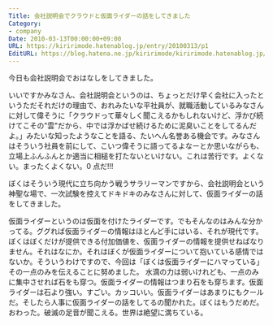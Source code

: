 ```yaml
---
Title: 会社説明会でクラウドと仮面ライダーの話をしてきました
Category:
- company
Date: 2010-03-13T00:00:00+09:00
URL: https://kiririmode.hatenablog.jp/entry/20100313/p1
EditURL: https://blog.hatena.ne.jp/kiririmode/kiririmode.hatenablog.jp/atom/entry/8454420450078212046
---
```



今日も会社説明会でおはなしをしてきました。

いいですかみなさん、会社説明会というのは、ちょっとだけ早く会社に入ったというただそれだけの理由で、おれみたいな平社員が、就職活動しているみなさんに対して偉そうに「クラウドって華々しく聞こえるかもしれないけど、浮かび続けてこその"雲"だから、中では浮かばせ続けるために泥臭いことをしてるんだよ。」みたいな知ったようなことを語る、たいへん名誉ある機会です。みなさんはそういう社員を前にして、こいつ偉そうに語ってるよなーとか思いながらも、立場上ふんふんとか適当に相槌を打たないといけない。これは苦行です。よくない。まったくよくない。0 点だ!!!

ぼくはそういう現代に立ち向かう戦うサラリーマンですから、会社説明会という神聖な場で、一次試験を控えてドキドキのみなさんに対して、仮面ライダーの話をしてきました。

仮面ライダーというのは仮面を付けたライダーです。でもそんなのはみんな分かってる。ググれば仮面ライダーの情報はほとんど手にはいる、それが現代です。ぼくはぼくだけが提供できる付加価値を、仮面ライダーの情報を提供せねばなりません。それはなにか。それはぼくが仮面ライダーについて抱いている感情ではないか。そういうわけですので、今回は「ぼくは仮面ライダーにハマっている」その一点のみを伝えることに努めました。
水滴の力は弱いけれども、一点のみに集中させれば石をも穿つ。仮面ライダーの情報はつまり石をも穿ちます。仮面ライダーは石より強い。すごい。カッコいい。仮面ライダーはあまりにもクールだ。そしたら人事に仮面ライダーの話をしてるの聞かれた。ぼくはもうだめだ。おわった。破滅の足音が聞こえる。世界は絶望に満ちている。
